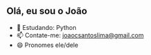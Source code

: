 ## Olá, eu sou o João

- 🌱 Estudando: Python
- 📫 Contate-me: joaocsantoslima@gmail.com
- 😄 Pronomes ele/dele
